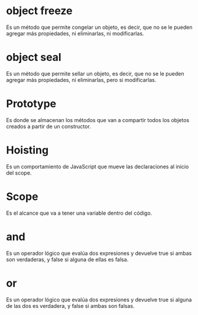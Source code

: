 # object freeze
Es un método que permite congelar un objeto, es decir, que no se le pueden agregar más propiedades, ni eliminarlas, ni modificarlas.


# object seal
Es un método que permite sellar un objeto, es decir, que no se le pueden agregar más propiedades, ni eliminarlas, pero si modificarlas.

# Prototype
Es donde se almacenan los métodos que van a compartir todos los objetos creados a partir de un constructor.

# Hoisting
Es un comportamiento de JavaScript que mueve las declaraciones al inicio del scope.

# Scope
Es el alcance que va a tener una variable dentro del código.

# and
Es un operador lógico que evalúa dos expresiones y devuelve true si ambas son verdaderas, y false si alguna de ellas es falsa.

# or
Es un operador lógico que evalúa dos expresiones y devuelve true si alguna de las dos es verdadera, y false si ambas son falsas.